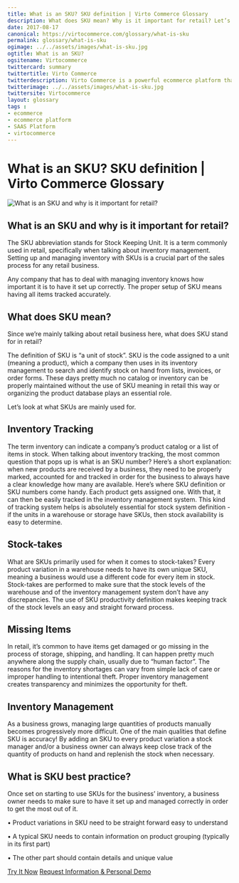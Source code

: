 ```yaml
--- 
title: What is an SKU? SKU definition | Virto Commerce Glossary
description: What does SKU mean? Why is it important for retail? Let’s look at what SKUs are mainly used for in this article.
date: 2017-08-17 
canonical: https://virtocommerce.com/glossary/what-is-sku
permalink: glossary/what-is-sku
ogimage: ../../assets/images/what-is-sku.jpg
ogtitle: What is an SKU?
ogsitename: Virtocommerce
twittercard: summary
twittertitle: Virto Commerce
twitterdescription: Virto Commerce is a powerful ecommerce platform that includes everything you need to create an online store and sell online. Try it free with Free Community License
twitterimage: ../../assets/images/what-is-sku.jpg
twittersite: Virtocommerce
layout: glossary
tags : 
- ecommerce
- ecommerce platform
- SAAS Platform
- virtocommerce 
---
```

<div class="business-cnt">
    <div class="head __cart">
        <h1 class="title">What is an SKU? SKU definition | Virto Commerce Glossary</h1>
    </div>
    <img alt="What is an SKU and why is it important for retail?" src="assets/images/what-is-sku.jpg" />
    <h2>What is an SKU and why is it important for retail?</h2>
    <p class="text">
    The SKU abbreviation stands for Stock Keeping Unit. It is a term commonly used in retail, specifically when talking about inventory management. Setting up and managing inventory with SKUs is a crucial part of the sales process for any retail business. 
    </p>  
    <p class="text">
    Any company that has to deal with managing inventory knows how important it is to have it set up correctly. The proper setup of SKU means having all items tracked accurately.
    </p>
    <h2>What does SKU mean?</h2>
    <p class="text">
    Since we’re mainly talking about retail business here, what does SKU stand for in retail? </p>
    <p class="text">
    The definition of SKU is “a unit of stock”. SKU is the code assigned to a unit (meaning a product), which a company then uses in its inventory management to search and identify stock on hand from lists, invoices, or order forms. These days pretty much no catalog or inventory can be properly maintained without the use of SKU meaning in retail this way or organizing the product database plays an essential role.</p>
    <p class="text">
    Let’s look at what SKUs are mainly used for. </p>
    <h2>Inventory Tracking</h2>
    <p class="text">
    The term inventory can indicate a company’s product catalog or a list of items in stock. When talking about inventory tracking, the most common question that pops up is what is an SKU number? Here’s a short explanation: when new products are received by a business, they need to be properly marked, accounted for and tracked in order for the business to always have a clear knowledge how many are available. Here’s where SKU definition or SKU numbers come handy. Each product gets assigned one.  With that, it can then be easily tracked in the inventory management system. This kind of tracking system helps is absolutely essential for stock system definition - if the units in a warehouse or storage have SKUs, then stock availability is easy to determine.
    </p>
    <h2>Stock-takes</h2>
    <p class="text">
    What are SKUs primarily used for when it comes to stock-takes? Every product variation in a warehouse needs to have its own unique SKU, meaning a business would use a different code for every item in stock. Stock-takes are performed to make sure that the stock levels of the warehouse and of the inventory management system don’t have any discrepancies. The use of SKU productivity definition makes keeping track of the stock levels an easy and straight forward process.
    </p>
    <h2>Missing Items</h2>
    <p class="text">
    In retail, it’s common to have items get damaged or go missing in the process of storage, shipping, and handling. It can happen pretty much anywhere along the supply chain, usually due to “human factor”. The reasons for the inventory shortages can vary from simple lack of care or improper handling to intentional theft. Proper inventory management creates transparency and minimizes the opportunity for theft. 
    </p>
    <h2>Inventory Management</h2>
    <p class="text">
    As a business grows, managing large quantities of products manually becomes progressively more difficult. One of the main qualities that define SKU is accuracy! By adding an SKU to every product variation a stock manager and/or a business owner can always keep close track of the quantity of products on hand and replenish the stock when necessary. 
    </p>
    <h2>What is SKU best practice?</h2>
    <p class="text">
    Once set on starting to use SKUs for the business’ inventory, a business owner needs to make sure to have it set up and managed correctly in order to get the most out of it. </p>
    <p class="text">•	Product variations in SKU need to be straight forward easy to understand</p>
    <p class="text">•	A typical SKU needs to contain information on product grouping (typically in its first part)</p>
    <p class="text">•	The other part should contain details and unique value</p>
<div class="buttons">
        <a class="button fill" href="/try-now">Try It Now</a>
        <a class="button fill" href="/contact-us">Request Information & Personal Demo</a>
    </div>
</div>
